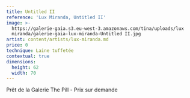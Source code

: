 ```yaml
---
title: Untitled II
reference: 'Lux Miranda, Untitled II'
image: >-
  https://galerie-gaia.s3.eu-west-3.amazonaws.com/tina/uploads/lux
  miranda/galerie-gaia-lux-miranda-Untitled II.jpg
artist: content/artists/lux-miranda.md
price: 0
technique: Laine tuffetée
contextual: true
dimensions:
  height: 62
  width: 70
---
```


Prêt de la Galerie The Pill - Prix sur demande
